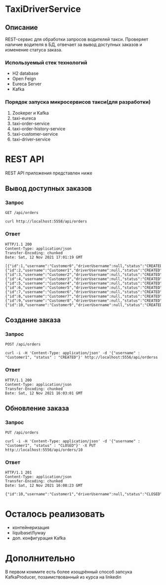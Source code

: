 # TaxiDriverService
## Описание

REST-сервис для обработки запросов водителей такси. Проверяет наличие водителя в БД, отвечает за вывод доступных заказов и изменение статуса заказа.
### Используемый стек технологий
- H2 database
- Open Feign
- Eureca Server
- Kafka

### Порядок запуска микросервисов такси(для разработки)

1. Zookeper и Kafka
2. taxi-eureca
3. taxi-order-service
4. taxi-order-history-service
5. taxi-customer-service
6. taxi-driver-service

# REST API
REST API приложения представлен ниже

## Вывод доступных заказов
### Запрос
`GET /api/orders`

    curl http://localhost:5558/api/orders
### Ответ
    HTTP/1.1 200 
    Content-Type: application/json
    Transfer-Encoding: chunked
    Date: Sat, 12 Nov 2021 17:01:19 GMT

    [{"id":1,"username":"Customer0","driverUsername":null,"status":"CREATED","information":"Information0"},{"id":2,"username":"Customer1","driverUsername":null,"status":"CREATED","information":"Information1"},{"id":3,"username":"Customer2","driverUsername":null,"status":"CREATED","information":"Information2"},{"id":4,"username":"Customer3","driverUsername":null,"status":"CREATED","information":"Information3"},{"id":5,"username":"Customer4","driverUsername":null,"status":"CREATED","information":"Information4"},{"id":6,"username":"Customer5","driverUsername":null,"status":"CREATED","information":"Information5"},{"id":7,"username":"Customer6","driverUsername":null,"status":"CREATED","information":"Information6"},{"id":8,"username":"Customer7","driverUsername":null,"status":"CREATED","information":"Information7"},{"id":9,"username":"Customer8","driverUsername":null,"status":"CREATED","information":"Information8"},{"id":10,"username":"Customer9","driverUsername":null,"status":"CREATED","information":"Information9"}}]%
## Создание заказа
### Запрос
`POST /api/orders`

    curl -i -H 'Content-Type: application/json' -d '{"username" : "Customer1", "status" : "CREATED"}' http://localhost:5556/api/orderss
### Ответ
    HTTP/1.1 200
    Content-Type: application/json
    Transfer-Encoding: chunked
    Date: Sat, 12 Nov 2021 16:03:01 GMT
## Обновление заказа

### Запрос
`PUT /api/orders`

    curl -i -H 'Content-Type: application/json' -d '{"username" : "Customer1", "status" : "CLOSED"}' -X PUT http://localhost:5556/api/orders/10
### Ответ
    HTTP/1.1 201 
    Content-Type: application/json
    Transfer-Encoding: chunked
    Date: Sat, 12 Nov 2021 16:08:23 GMT

    {"id":10,"username":"Customer1","driverUsername":null,"status":"CLOSED","information":null}% 

# Осталось реализовать
- контейнеризация
- liquibase\flyway
- доп. конфигурация Kafka
    
# Дополнительно
В первом коммите есть более изощрённый способ запсука KafkaProducer, позаимствованный из курса на linkedin